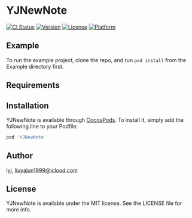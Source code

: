 # YJNewNote

[![CI Status](https://img.shields.io/travis/lyj/YJNewNote.svg?style=flat)](https://travis-ci.org/lyj/YJNewNote)
[![Version](https://img.shields.io/cocoapods/v/YJNewNote.svg?style=flat)](https://cocoapods.org/pods/YJNewNote)
[![License](https://img.shields.io/cocoapods/l/YJNewNote.svg?style=flat)](https://cocoapods.org/pods/YJNewNote)
[![Platform](https://img.shields.io/cocoapods/p/YJNewNote.svg?style=flat)](https://cocoapods.org/pods/YJNewNote)

## Example

To run the example project, clone the repo, and run `pod install` from the Example directory first.

## Requirements

## Installation

YJNewNote is available through [CocoaPods](https://cocoapods.org). To install
it, simply add the following line to your Podfile:

```ruby
pod 'YJNewNote'
```

## Author

lyj, liuyajun1999@icloud.com

## License

YJNewNote is available under the MIT license. See the LICENSE file for more info.
